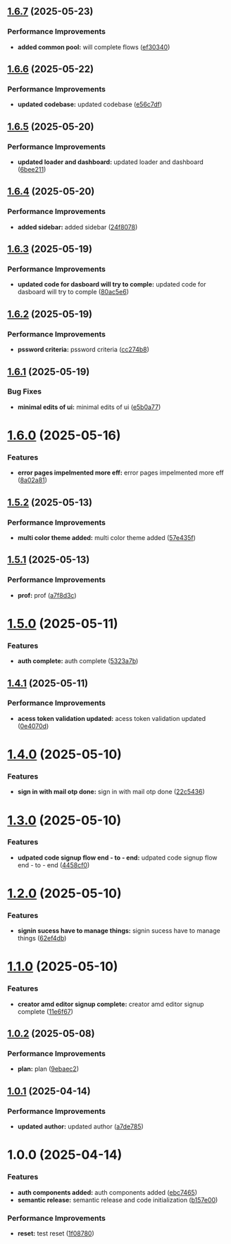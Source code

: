 ## [1.6.7](https://github.com/leocodeio-spectral/spectral-ui/compare/v1.6.6...v1.6.7) (2025-05-23)


### Performance Improvements

* **added common pool:** will complete flows ([ef30340](https://github.com/leocodeio-spectral/spectral-ui/commit/ef30340c584f93149a556de9f00250f18ce19f27))

## [1.6.6](https://github.com/leocodeio-spectral/spectral-ui/compare/v1.6.5...v1.6.6) (2025-05-22)


### Performance Improvements

* **updated codebase:** updated codebase ([e56c7df](https://github.com/leocodeio-spectral/spectral-ui/commit/e56c7df65cb59444e455923058581331737187ef))

## [1.6.5](https://github.com/leocodeio-spectral/spectral-ui/compare/v1.6.4...v1.6.5) (2025-05-20)


### Performance Improvements

* **updated loader and dashboard:** updated loader and dashboard ([6bee211](https://github.com/leocodeio-spectral/spectral-ui/commit/6bee2118da38900d6e055a972628bc4ae4462ee8))

## [1.6.4](https://github.com/leocodeio-spectral/spectral-ui/compare/v1.6.3...v1.6.4) (2025-05-20)


### Performance Improvements

* **added sidebar:** added sidebar ([24f8078](https://github.com/leocodeio-spectral/spectral-ui/commit/24f8078dd7bdb4bde0de75a7c9a8176693ca2605))

## [1.6.3](https://github.com/leocodeio-spectral/spectral-ui/compare/v1.6.2...v1.6.3) (2025-05-19)


### Performance Improvements

* **updated code for dasboard will try to comple:** updated code for dasboard will try to comple ([80ac5e6](https://github.com/leocodeio-spectral/spectral-ui/commit/80ac5e6dd5e2f729e8d228e6d6913e60db2fa0d4))

## [1.6.2](https://github.com/leocodeio-spectral/spectral-ui/compare/v1.6.1...v1.6.2) (2025-05-19)


### Performance Improvements

* **pssword criteria:** pssword criteria ([cc274b8](https://github.com/leocodeio-spectral/spectral-ui/commit/cc274b8b640a1bde600a1b08446f48ebea3787d0))

## [1.6.1](https://github.com/leocodeio-spectral/spectral-ui/compare/v1.6.0...v1.6.1) (2025-05-19)


### Bug Fixes

* **minimal edits of ui:** minimal edits of ui ([e5b0a77](https://github.com/leocodeio-spectral/spectral-ui/commit/e5b0a77fcfec46f8ebfa5f37178f5392886f8be3))

# [1.6.0](https://github.com/leocodeio-spectral/spectral-ui/compare/v1.5.2...v1.6.0) (2025-05-16)


### Features

* **error pages impelmented more eff:** error pages impelmented more eff ([8a02a81](https://github.com/leocodeio-spectral/spectral-ui/commit/8a02a81860bf9a709d527cbb988b59001bdc3f2a))

## [1.5.2](https://github.com/leocodeio-spectral/spectral-ui/compare/v1.5.1...v1.5.2) (2025-05-13)


### Performance Improvements

* **multi color theme added:** multi color theme added ([57e435f](https://github.com/leocodeio-spectral/spectral-ui/commit/57e435f675e8a5bcefc4a05eb25ac5005dd8fb44))

## [1.5.1](https://github.com/leocodeio-spectral/spectral-ui/compare/v1.5.0...v1.5.1) (2025-05-13)


### Performance Improvements

* **prof:** prof ([a7f8d3c](https://github.com/leocodeio-spectral/spectral-ui/commit/a7f8d3c99aa68770ff3ff2a007a0f8fd496dccdb))

# [1.5.0](https://github.com/leocodeio-spectral/spectral-ui/compare/v1.4.1...v1.5.0) (2025-05-11)


### Features

* **auth complete:** auth complete ([5323a7b](https://github.com/leocodeio-spectral/spectral-ui/commit/5323a7b18b638f27fda8b45a7ff89e5c66ce1d0b))

## [1.4.1](https://github.com/leocodeio-spectral/spectral-ui/compare/v1.4.0...v1.4.1) (2025-05-11)


### Performance Improvements

* **acess token validation updated:** acess token validation updated ([0e4070d](https://github.com/leocodeio-spectral/spectral-ui/commit/0e4070d504a4ea7654cfd17b0f5a85442c1ac4df))

# [1.4.0](https://github.com/leocodeio-spectral/spectral-ui/compare/v1.3.0...v1.4.0) (2025-05-10)


### Features

* **sign in with mail otp done:** sign in with mail otp done ([22c5436](https://github.com/leocodeio-spectral/spectral-ui/commit/22c5436063f21b4b1bf9c3e745a913c9da1f580e))

# [1.3.0](https://github.com/leocodeio-spectral/spectral-ui/compare/v1.2.0...v1.3.0) (2025-05-10)


### Features

* **udpated code signup flow end - to - end:** udpated code signup flow end - to - end ([4458cf0](https://github.com/leocodeio-spectral/spectral-ui/commit/4458cf01620ada1b2c5049708477e5f56ab636b9))

# [1.2.0](https://github.com/leocodeio-spectral/spectral-ui/compare/v1.1.0...v1.2.0) (2025-05-10)


### Features

* **signin sucess have to manage things:** signin sucess have to manage things ([62ef4db](https://github.com/leocodeio-spectral/spectral-ui/commit/62ef4db4bd2e766739289f7835623e54dc14577e))

# [1.1.0](https://github.com/leocodeio-spectral/spectral-ui/compare/v1.0.2...v1.1.0) (2025-05-10)


### Features

* **creator amd editor signup complete:** creator amd editor signup complete ([11e6f67](https://github.com/leocodeio-spectral/spectral-ui/commit/11e6f671bff868306304a0f2588e7d7643605c97))

## [1.0.2](https://github.com/leocodeio-spectral/spectral-ui/compare/v1.0.1...v1.0.2) (2025-05-08)


### Performance Improvements

* **plan:** plan ([9ebaec2](https://github.com/leocodeio-spectral/spectral-ui/commit/9ebaec2abb57dc8e8395b0783ecb102d02126f0d))

## [1.0.1](https://github.com/leocodeio-spectral/spectral-ui/compare/v1.0.0...v1.0.1) (2025-04-14)


### Performance Improvements

* **updated author:** updated author ([a7de785](https://github.com/leocodeio-spectral/spectral-ui/commit/a7de7856df0c2ad40c5f83d4e822fc3ff15f15e3))

# 1.0.0 (2025-04-14)


### Features

* **auth components added:** auth components added ([ebc7465](https://github.com/leocodeio-spectral/spectral-ui/commit/ebc74652e40ca801b40e5e02220a91996f17d04c))
* **semantic release:** semantic release and code initialization ([b157e00](https://github.com/leocodeio-spectral/spectral-ui/commit/b157e00b5c22103d0dfa6abf55b74be74e964b09))


### Performance Improvements

* **reset:** test reset ([1f08780](https://github.com/leocodeio-spectral/spectral-ui/commit/1f0878006362284e91d83a075575b6b69af0235f))
